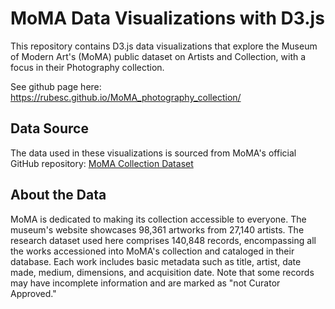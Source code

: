 # MoMA Data Visualizations with D3.js

This repository contains D3.js data visualizations that explore the Museum of Modern Art's (MoMA) public dataset on Artists and Collection, with a focus in their Photography collection.

See github page here: https://rubesc.github.io/MoMA_photography_collection/


## Data Source

The data used in these visualizations is sourced from MoMA's official GitHub repository: [MoMA Collection Dataset](https://github.com/MuseumofModernArt/collection)

## About the Data

MoMA is dedicated to making its collection accessible to everyone. The museum's website showcases 98,361 artworks from 27,140 artists. The research dataset used here comprises 140,848 records, encompassing all the works accessioned into MoMA's collection and cataloged in their database. Each work includes basic metadata such as title, artist, date made, medium, dimensions, and acquisition date. Note that some records may have incomplete information and are marked as "not Curator Approved."
